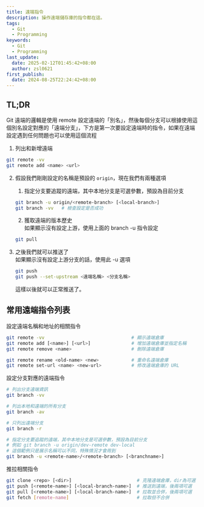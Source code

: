 ```yaml
---
title: 遠端指令
description: 操作遠端儲存庫的指令都在這。
tags:
  - Git
  - Programming
keywords:
  - Git
  - Programming
last_update:
  date: 2025-02-12T01:45:42+08:00
  author: zsl0621
first_publish:
  date: 2024-08-25T22:24:42+08:00
---
```


## TL;DR

Git 遠端的邏輯是使用 remote 設定遠端的「別名」，然後每個分支可以根據使用這個別名設定對應的「遠端分支」，下方是第一次要設定遠端時的指令，如果在遠端設定遇到任何問題也可以使用這個流程

1. 列出和新增遠端

```sh
git remote -vv
git remote add <name> <url>
```

2. 假設我們剛剛設定的名稱是預設的 `origin`，現在我們有兩種選項
   1. 指定分支要追蹤的遠端，其中本地分支是可選參數，預設為目前分支

    ```sh
    git branch -u origin/<remote-branch> [<local-branch>]
    git branch -vv   # 檢查設定是否成功
    ```

    2. 獲取遠端的版本歷史  
    如果顯示沒有設定上游，使用上面的 branch -u 指令設定

    ```sh
    git pull
    ```

3. 之後我們就可以推送了  
如果顯示沒有設定上游分支的話，使用此 -u 選項

    ```sh
    git push
    git push --set-upstream <遠端名稱> <分支名稱>
    ```

    這樣以後就可以正常推送了。

## 常用遠端指令列表

設定遠端名稱和地址的相關指令

```sh
git remote -vv                                # 顯示遠端倉庫
git remote add [<name>] [<url>]               # 增加遠端倉庫並指定名稱
git remote remove <name>                      # 刪除遠端倉庫

git remote rename <old-name> <new>            # 重命名遠端倉庫
git remote set-url <name> <new-url>           # 修改遠端倉庫的 URL
```

設定分支對應的遠端指令

```sh
# 列出分支遠端資訊
git branch -vv

# 列出本地和遠端的所有分支
git branch -av

# 只列出遠端分支
git branch -r

# 指定分支要追蹤的遠端，其中本地分支是可選參數，預設為目前分支
# 例如 git branch -u origin/dev-remote dev-local
# 這個範例只是展示名稱可以不同，特殊情況才會用到
git branch -u <remote-name>/<remote-branch> [<branchname>]
```

推拉相關指令

```sh
git clone <repo> [<dir>]                        # 克隆遠端倉庫，dir為可選
git push [<remote-name>] [<local-branch-name>]  # 推送到遠端，後兩項可選
git pull [<remote-name>] [<local-branch-name>]  # 拉取並合併，後兩項可選
git fetch [remote-name]                         # 拉取但不合併
```
